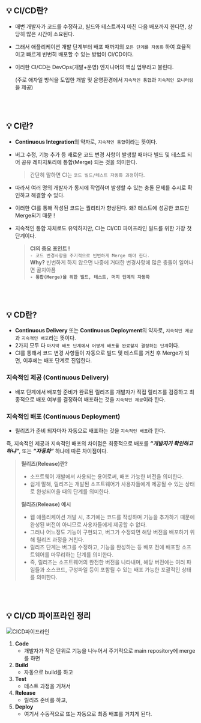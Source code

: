 ## 💡 CI/CD란?
- 매번 개발자가 코드를 수정하고, 빌드와 테스트까지 마친 다음 배포까지 한다면, 상당히 많은 시간이 소요된다.
- 그래서 애플리케이션 개발 단계부터 배포 때까지의 `모든 단계를 자동화` 하여 효율적이고 빠르게 빈번히 배포할 수 있는 방법이 CI/CD이다.
- 이러한 CI/CD는 DevOps(개발+운영) 엔지니어의 핵심 업무라고 불린다.
    
    (주로 애자일 방식을 도입한 개발 및 운영환경에서 `지속적인 통합`과 `지속적인 모니터링`을 제공)

<br>
<br>

## 💡 CI란?
- **Continuous Integration**의 약자로, `지속적인 통합`이라는 뜻이다.
- 버그 수정, 기능 추가 등 새로운 코드 변경 사항이 발생할 때마다 빌드 및 테스트 되어 공유 레파지토리에 통합(Merge) 되는 것을 의미한다.
    
    > 간단히 말하면 CI는 `코드 빌드/테스트 자동화 과정`이다.

- 따라서 여러 명의 개발자가 동시에 작업하며 발생할 수 있는 충돌 문제를 수시로 확인하고 해결할 수 있다.
- 이러한 CI를 통해 작성된 코드는 퀄리티가 향상된다.
왜? 테스트에 성공한 코드만 Merge되기 때문 !
- 지속적인 통합 자체로도 유익하지만, CI는 CI/CD 파이프라인 빌드를 위한 가장 첫단계이다.

    > **CI의 중요 포인트 !**<br>
    `- 코드 변경사항을 주기적으로 빈번하게 Merge 해야 한다.`<br>
    **Why?** 빈번하게 하지 않으면 나중에 거대한 변경사항에 많은 충돌이 일어나면 골치아픔<br>
    **`- 통합(Merge)을 위한 빌드, 테스트, 머지 단계의 자동화`**

<br>
<br>

## 💡 CD란?
- **Continuous Delivery** 또는 **Continuous Deployment**의 약자로,
`지속적인 제공`과 `지속적인 배포`라는 뜻이다.
- 2가지 모두 다 `마지막 배포 단계에서 어떻게 배포를 완료할지 결정하는 단계`이다.
- CI를 통해서 코드 변경 사항들이 자동으로 빌드 및 테스트를 거친 후 Merge가 되면,
이후에는 배포 단계로 진입한다.

### 지속적인 제공 (Continuous Delivery)

- 배포 단계에서 배포할 준비가 완료된 릴리즈를 개발자가 직접 릴리즈를 검증하고 최종적으로 배포 여부를 결정하여 배포하는 것을 `지속적인 제공`이라 한다.

### 지속적인 배포 (Continuous Deployment)

- 릴리즈가 준비 되자마자 자동으로 배포하는 것을 `지속적인 배포`라 한다.

즉, 지속적인 제공과 지속적인 배포의 차이점은
최종적으로 배포를 **_“개발자가 확인하고 하냐”_**, 또는 **_“자동화”_** 하냐에 따른 차이점이다.

> **릴리즈(Release)란?**
> - 소프트웨어 개발에서 사용되는 용어로써, 배포 가능한 버전을 의미한다.
> - 쉽게 말해, 릴리즈는 개발된 소프트웨어가 사용자들에게 제공될 수 있는 상태로 완성되어을 때의 단계를 의미한다.<br>
>
> **릴리즈(Release) 예시**
> - 웹 애플리케이션 개발 시, 초기에는 코드를 작성하며 기능을 추가하기 때문에 완성된 버전이 아니므로 사용자들에게 제공할 수 없다.
> - 그러나 어느정도 기능이 구현되고, 버그가 수정되면 해당 버전을 배포하기 위해 릴리즈 과정을 거친다.
> - 릴리즈 단계는 버그를 수정하고, 기능을 완성하는 등 배포 전에 배포할 소프트웨어를 마무리하는 단계를 의미한다.
> - 즉, 릴리즈는 소프트웨어의 완전한 버전을 나타내며, 해당 버전에는 여러 파일들과 소스코드, 구성파일 등이 포함될 수 있는 배포 가능한 포괄적인 상태를 의미한다.


<br>
<br>

## 💡 CI/CD 파이프라인 정리
![CICD파이프라인](https://github.com/roovies/TIL/assets/119032680/b3c23d99-4540-4af3-818e-ea99596addd5)


1. **Code**
    - 개발자가 작은 단위로 기능을 나누어서 주기적으로 main repository에 merge를 하면
2. **Build**
    - 자동으로 build를 하고
3. **Test**
    - 테스트 과정을 거쳐서
4. **Release**
    - 릴리즈 준비를 하고,
5. **Deploy**
    - 여기서 수동적으로 또는 자동으로 최종 배포를 거치게 된다.